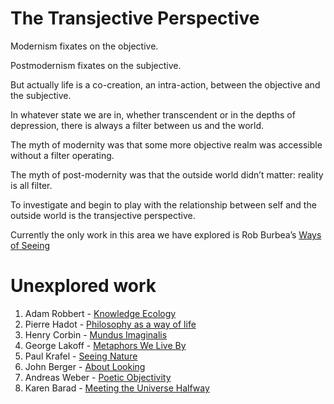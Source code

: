 # The Transjective Perspective
Modernism fixates on the objective. 

Postmodernism fixates on the subjective.

But actually life is a co-creation, an intra-action, between the objective and the subjective.

In whatever state we are in, whether transcendent or in the depths of depression, there is always a filter between us and the world.

The myth of modernity was that some more objective realm was accessible without a filter operating.

The myth of post-modernity was that the outside world didn’t matter: reality is all filter.

To investigate and begin to play with the relationship between self and the outside world is the transjective perspective.

Currently the only work in this area we have explored is Rob Burbea’s [Ways of Seeing][1] 

# Unexplored work
1. Adam Robbert - [Knowledge Ecology][2]
2. Pierre Hadot - [Philosophy as a way of life][3]
3. Henry Corbin - [Mundus Imaginalis][4]
4. George Lakoff - [Metaphors We Live By][5]
5. Paul Krafel - [Seeing Nature][6]
6. John Berger - [About Looking][7]
7. Andreas Weber - [Poetic Objectivity][8]
8. Karen Barad - [Meeting the Universe Halfway][9]

[1]:	Ways%20of%20Seeing.md
[2]:	https://knowledge-ecology.com/
[3]:	https://www.goodreads.com/book/show/305860.Philosophy_as_a_Way_of_Life?ac=1&from_search=true
[4]:	https://www.amiscorbin.com/bibliographie/mundus-imaginalis-or-the-imaginary-and-the-imaginal/
[5]:	https://www.goodreads.com/book/show/34459.Metaphors_We_Live_By?ac=1&from_search=true
[6]:	https://www.goodreads.com/book/show/548071.Seeing_Nature?from_search=true
[7]:	https://www.goodreads.com/book/show/470185.About_Looking
[8]:	https://cultures-of-enlivenment.org/en/poetic-objectivity
[9]:	https://www.goodreads.com/book/show/738083.Meeting_the_Universe_Halfway?from_search=true